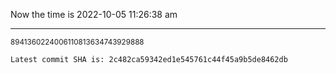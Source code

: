 Now the time is 2022-10-05 11:26:38 am

---

<small>8941360224006110813634743929888</small>

```txt
Latest commit SHA is: 2c482ca59342ed1e545761c44f45a9b5de8462db
```
